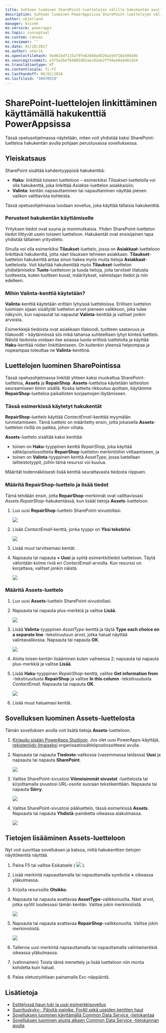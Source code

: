 ```yaml
---
title: Suhteen luominen SharePoint-luettelojen välille hakukentän avulla pohjaan perustuvassa sovelluksessa | Microsoft Docs
description: Suhteen luominen PowerAppsissa SharePoint-luettelojen välille käyttämällä hakukenttää pohjaan perustuvassa sovelluksessa.
author: skjerland
manager: kvivek
ms.service: powerapps
ms.topic: conceptual
ms.custom: canvas
ms.reviewer: ''
ms.date: 01/20/2017
ms.author: sharik
ms.openlocfilehash: 9ad61bdf115a79fe8284dad520a2e9710a59648b
ms.sourcegitcommit: e3f5a2bef64085d02aec82e62ff94ae8a4d01d24
ms.translationtype: HT
ms.contentlocale: fi-FI
ms.lasthandoff: 08/02/2018
ms.locfileid: "39470519"
---
```

# <a name="how-to-link-sharepoint-lists-using-a-lookup-field-in-powerapps"></a>SharePoint-luettelojen linkittäminen käyttämällä hakukenttiä PowerAppsissa

Tässä opetusohjelmassa näytetään, miten voit yhdistää kaksi SharePoint-luetteloa hakukentän avulla pohjaan perustuvassa sovelluksessa.

## <a name="overview"></a>Yleiskatsaus

SharePoint sisältää kahdentyyppisiä hakukenttiä:

* **Haku**: linkittää toiseen luetteloon – esimerkiksi *Tilaukset*-luettelolla voi olla hakukenttä, joka linkittää *Asiakas*-luettelon asiakkaisiin;
* **Valinta**: kentän napsauttaminen tai napauttaminen näyttää pienen valikon valittavista kohteista.

Tässä opetusohjelmassa luodaan sovellus, joka käyttää tällaisia hakukenttiä.

### <a name="why-use-a-lookup-field"></a>Perusteet hakukentän käyttämiselle

Yrityksen tiedot ovat suuria ja monimutkaisia. Yhden SharePoint-luettelon tiedot liittyvät usein toiseen luetteloon. Hakukentät ovat ensisijainen tapa yhdistää tällainen yritystieto.

Sinulla voi olla esimerkiksi **Tilaukset**-luettelo, jossa on **Asiakkaat**-luetteloon linkittävä hakukenttä, jotta näet tilauksen tehneen asiakkaan. **Tilaukset**-luettelon hakukenttä antaa sinun hakea myös muita tietoja **Asiakkaat**-luettelosta. Voit käyttää hakukenttää myös **Tilaukset**-luettelon yhdistämiseksi **Tuote**-luetteloon ja tuoda tietoja, joita tarvitset tilatusta tuotteesta, kuten tuotteen kuvat, määritykset, valmistajan tiedot ja niin edelleen.

### <a name="what-are-choice-fields-used-for"></a>Mihin Valinta-kenttiä käytetään?
**Valinta**-kenttiä käytetään erittäin lyhyissä luetteloissa. Erillisen luettelon luomisen sijaan sisällytät luettelon arvot pieneen valikkoon, joka tulee näkyviin, kun napsautat tai napautat **Valinta**-kenttää ja valitset jonkin arvoista.

Esimerkkejä tiedoista ovat asiakkaan tilakoodi, tuotteen saatavuus ja tilakoodit – käytännössä siis mikä tahansa suhteellisen lyhyt kiinteä luettelo. Näistä tiedoista voidaan itse asiassa luoda erillisiä luetteloita ja käyttää **Haku**-kenttää niiden linkittämiseen. On kuitenkin yleensä helpompaa ja nopeampaa toteuttaa ne **Valinta**-kenttinä.

## <a name="create-the-lists-in-sharepoint"></a>Luettelojen luominen SharePointissa
Tässä opetusohjelmassa linkität yhteen kaksi muokattua SharePoint-luetteloa, **Assets** ja **RepairShop**. **Assets**-luetteloa käytetään laitteiston seuraamiseen tiimin sisällä. Koska laitteita rikkoutuu ajoittain, käytämme **RepairShop**-luetteloa paikallisten korjaamojen löytämiseen.

### <a name="the-lookup-fields-used-in-this-example"></a>Tässä esimerkissä käytetyt hakukentät
**RepairShop**-luettelo käyttää *ContactEmail*-kenttää myymälän tunnistamiseen. Tämä luettelo on määritetty ensin, jotta jokaisella **Assets**-luettelon rivillä on paikka, johon viitata.

**Assets**-luettelo sisältää kaksi kenttää:

* toinen on **Haku**-tyyppinen kenttä *RepairShop*, joka käyttää sähköpostiosoitteita **RepairShop**-luettelon merkintöihin viittaamiseen, ja
* toinen on **Valinta**-tyyppinen kenttä *AssetType*, jossa luetellaan laitteistotyypit, joihin tämä resurssi voi kuulua.

Määrität todennäköisesti lisää kenttiä seurattavasta tiedosta riippuen.

### <a name="define-the-repairshop-list-and-add-data"></a>Määritä RepairShop-luettelo ja lisää tiedot
Tämä tehdään ensin, jotta **RepairShop**-merkinnät ovat valittavissasi *Assets.RepairShop*-hakukentässä, kun lisäät tietoja **Assets**-luetteloon.

1. Luo uusi **RepairShop**-luettelo SharePoint-sivustollasi.

    ![](./media/sharepoint-lookup-fields/new-list.png)

2. Lisää *ContactEmail*-kenttä, jonka tyyppi on **Yksi tekstirivi**.

    ![](./media/sharepoint-lookup-fields/add-email-field.png)

3. Lisää muut tarvitsemasi kentät.

4. Napsauta tai napauta **+ Uusi** ja syötä esimerkkitiedot luetteloon. Täytä vähintään kolme riviä eri *ContactEmail*-arvoilla. Kun resurssi on korjattava, valitset jonkin näistä.

    ![](./media/sharepoint-lookup-fields/add-repair-shops.png)

### <a name="define-the-assets-list"></a>Määritä Assets-luettelo
1. Luo uusi **Assets**-luettelo SharePoint-sivustollasi.

2. Napsauta tai napauta plus-merkkiä ja valitse **Lisää**.

    ![](./media/sharepoint-lookup-fields/choose-more-type.png)

3. Lisää **Valinta**-tyyppinen *AssetType*-kenttä ja täytä **Type each choice on a separate line** -tekstiruutuun arvot, jotka haluat näyttää valintavalikossa. Napsauta tai napauta **OK**.

    ![](./media/sharepoint-lookup-fields/define-choice-column.png)

4. Aloita toisen kentän lisääminen kuten vaiheessa 2: napsauta tai napauta plus-merkkiä ja valitse **Lisää**.

5. Lisää **Haku**-tyyppinen *RepairShop*-kenttä, valitse **Get information from** -tekstiruudusta **RepairShop** ja valitse **In this column** -tekstiruudusta *ContactEmail*. Napsauta tai napauta **OK**.

    ![](./media/sharepoint-lookup-fields/setup-lookup-column.png)

6. Lisää muut haluamasi kentät.

## <a name="create-an-app-from-the-assets-list"></a>Sovelluksen luominen Assets-luettelosta
Tämän sovelluksen avulla voit lisätä tietoja **Assets**-luetteloon.

1. [Kirjaudu sisään PowerApps Studioon](http://web.powerapps.com?utm_source=padocs&utm_medium=linkinadoc&utm_campaign=referralsfromdoc). Jos olet uusi PowerApps-käyttäjä, [rekisteröidy ilmaiseksi](https://powerapps.microsoft.com) organisaatiosähköpostiosoitteesi avulla.

2. Napsauta tai napauta **Tiedosto**-valikossa (vasemmassa laidassa) **Uusi** ja napsauta tai napauta **SharePoint**.

    ![](./media/sharepoint-lookup-fields/create-app.png)

1. Valitse SharePoint-sivustosi **Viimeisimmät sivustot** -luettelosta tai kirjoittamalla sivustosi URL-osoite suoraan tekstikenttään. Napsauta tai napauta **Siirry**.

    ![](./media/sharepoint-lookup-fields/choose-sharepoint-site.png)

1. Valitse SharePoint-sivustosi pääluettelo, tässä esimerkissä **Assets**. Napsauta tai napauta **Yhdistä**-painiketta oikeassa alakulmassa.

    ![](./media/sharepoint-lookup-fields/choose-main-list.png)


## <a name="add-data-to-the-assets-list"></a>Tietojen lisääminen Assets-luetteloon
Nyt voit suorittaa sovelluksen ja katsoa, miltä hakukenttien tietojen näyttökenttä näyttää.

1. Paina F5 tai valitse Esikatsele ( ![](./media/sharepoint-lookup-fields/preview.png) ).

2. Lisää merkintä napsauttamalla tai napauttamalla symbolia **+** oikeassa yläkulmassa.

3. Kirjoita resurssille **Otsikko**.

4. Napsauta tai napauta avattavaa **AssetType**-valikkonuolta. Näet arvot, jotka syötit luodessasi tämän kentän. Valitse jokin merkinnöistä.

    ![](./media/sharepoint-lookup-fields/fill-asset-type-3.png)

5. Napsauta tai napauta avattavaa **RepairShop**-valikkonuolta. Valitse jokin merkinnöistä.

    ![](./media/sharepoint-lookup-fields/fill-repair-shop-3.png)

6. Tallenna uusi merkintä napsauttamalla tai napauttamalla valintamerkkiä oikeassa yläkulmassa.

7. (valinnainen) Toista tämä menettely ja lisää luetteloon niin monta kohdetta kuin haluat.

8. Palaa oletustyötilaan painamalla Esc-näppäintä.

## <a name="for-more-information"></a>Lisätietoja
* [Esittelyssä haun tuki ja uusi esimerkkisovellus](https://powerapps.microsoft.com/blog/support-for-lookups/)
* [Suorituskyky-, Päivitä-painike, ForAll sekä useiden kenttien haut](https://powerapps.microsoft.com/blog/performance-refresh-forall-multiple-field-lookups-531/)
* [Sovelluksen luominen käyttämällä Common Data Service -tietokantaa](data-platform-create-app.md)
* [Sovelluksen luominen alusta alkaen Common Data Service -tietokannan avulla](data-platform-create-app-scratch.md)
